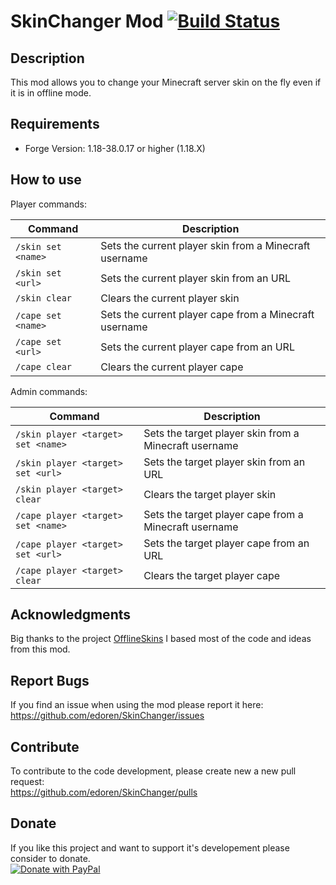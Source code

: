 # SkinChanger Mod [![Build Status](https://ci.appveyor.com/api/projects/status/bgc7i8q6dhv1ee0x/branch/master?svg=true&pendingText=PENDING&passingText=PASSING&failingText=FAILING)](https://ci.appveyor.com/project/edoren/skinchanger/branch/master)

## Description
This mod allows you to change your Minecraft server skin on the fly even if it is in offline mode.

## Requirements
- Forge Version: 1.18-38.0.17 or higher (1.18.X)

## How to use

Player commands:

| Command            | Description                                            |
|--------------------|--------------------------------------------------------|
| `/skin set <name>` | Sets the current player skin from a Minecraft username |
| `/skin set <url>`  | Sets the current player skin from an URL               |
| `/skin clear`      | Clears the current player skin                         |
| `/cape set <name>` | Sets the current player cape from a Minecraft username |
| `/cape set <url>`  | Sets the current player cape from an URL               |
| `/cape clear`      | Clears the current player cape                         |

Admin commands:

| Command                            | Description                                           |
|------------------------------------|-------------------------------------------------------|
| `/skin player <target> set <name>` | Sets the target player skin from a Minecraft username |
| `/skin player <target> set <url>`  | Sets the target player skin from an URL               |
| `/skin player <target> clear`      | Clears the target player skin                         |
| `/cape player <target> set <name>` | Sets the target player cape from a Minecraft username |
| `/cape player <target> set <url>`  | Sets the target player cape from an URL               |
| `/cape player <target> clear`      | Clears the target player cape                         |

## Acknowledgments
Big thanks to the project [OfflineSkins](https://www.curseforge.com/minecraft/mc-mods/offlineskins) I based most of the code and ideas from this mod.

## Report Bugs
If you find an issue when using the mod please report it here:  
https://github.com/edoren/SkinChanger/issues

## Contribute
To contribute to the code development, please create new a new pull request:  
https://github.com/edoren/SkinChanger/pulls

## Donate
If you like this project and want to support it's developement please consider to donate.  
[![Donate with PayPal](https://freepngimg.com/save/15064-paypal-donate-button-picture/284x136)](https://www.paypal.com/donate?hosted_button_id=H6X6Y6QV22R7S)
